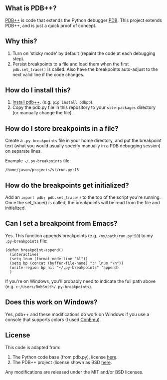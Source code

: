 ## What is PDB++?
[PDB++](https://bitbucket.org/antocuni/pdb/src) is code that extends the Python debugger [PDB](https://docs.python.org/3/library/pdb.html). This project extends PDB++, and is just a quick proof of concept.

## Why this? 
1. Turn on 'sticky mode' by default (repaint the code at each debugging step).
2. Persist breakpoints to a file and load them when the first `pdb.set_trace()` is called. Also have the breakpoints auto-adjust to the next valid line if the code changes.

## How do I install this?
1. [Install pdb++](https://pypi.python.org/pypi/pdbpp/). (e.g. `pip install pdbpp`).
2. Copy the pdb.py file in this repository to your `site-packages` directory (or manually change the file).

## How do I store breakpoints in a file?
Create a `.py-breakpoints` file in your home directory, and put the breakpoint text (what you would usually specify manually in a PDB debugging session) on separate lines.

Example `~/.py-breakpoints` file:
```
/home/jason/projects/st/run.py:15
```
## How do the breakpoints get initialized?
Add an `import pdb; pdb.set_trace()` to the top of the script you're running. Once the set_trace() is called, the breakpoints will be read from the file and initialized.

## Can I set a breakpoint from Emacs?
Yes. This function appends breakpoints (e.g. `/my/path/run.py:50`) to my `.py-breakpoints` file:
```
(defun breakpoint-append()
  (interactive)
  (setq lnum (format-mode-line "%l"))
  (setq bp (concat (buffer-file-name) ":" lnum "\n"))
  (write-region bp nil "~/.py-breakpoints" 'append)
  )
  ```
If you're on Windows, you'll probably need to indicate the full path above (e.g. `c:/Users/BobSmith/.py-breakpoints`).

## Does this work on Windows?
Yes, pdb++ and these modifications do work on Windows if you use a console that supports colors (I used [ConEmu](https://conemu.github.io/)).

## License
This code is adapted from:
  1. The Python code base (from pdb.py), license [here](https://www.python.org/download/releases/3.4.0/license/). 
  2. The PDB++ project (license shown as BSD [here](https://pypi.python.org/pypi/pdbpp/). 

Any modifications are released under the MIT and/or BSD licenses.
